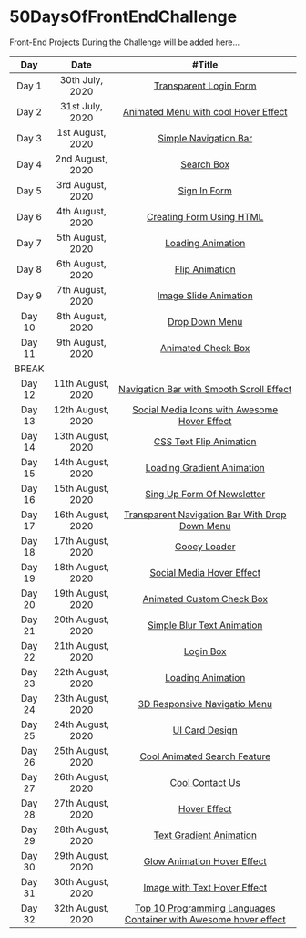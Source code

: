 # 50DaysOfFrontEndChallenge

Front-End Projects During the Challenge will be added here...

|  Day   |       Date        |                                                    #Title                                                     |
| :----: | :---------------: | :-----------------------------------------------------------------------------------------------------------: |
| Day 1  |  30th July, 2020  |                      [Transparent Login Form](https://codepen.io/aakrity17/pen/PoZrezr)                       |
| Day 2  |  31st July, 2020  |               [Animated Menu with cool Hover Effect](https://codepen.io/aakrity17/pen/mdVNJJJ)                |
| Day 3  | 1st August, 2020  |                       [Simple Navigation Bar](https://codepen.io/aakrity17/pen/wvMVyYq)                       |
| Day 4  | 2nd August, 2020  |                            [Search Box](https://codepen.io/aakrity17/pen/gOPVNWX)                             |
| Day 5  | 3rd August, 2020  |                           [Sign In Form](https://codepen.io/aakrity17/pen/MWygvOe)                            |
| Day 6  | 4th August, 2020  |                     [Creating Form Using HTML](https://codepen.io/aakrity17/pen/ExKYePg)                      |
| Day 7  | 5th August, 2020  |                         [Loading Animation](https://codepen.io/aakrity17/pen/MWyWrWM)                         |
| Day 8  | 6th August, 2020  |                          [Flip Animation](https://codepen.io/aakrity17/pen/rNeaBem)                           |
| Day 9  | 7th August, 2020  |                     [Image Slide Animation](https://codepen.io/aakrity17/details/bGpNYjo)                     |
| Day 10 | 8th August, 2020  |                          [Drop Down Menu](https://codepen.io/aakrity17/pen/vYGOYOq)                           |
| Day 11 | 9th August, 2020  |                        [Animated Check Box](https://codepen.io/aakrity17/pen/MWywjxg)                         |
| BREAK  |
| Day 12 | 11th August, 2020 |             [Navigation Bar with Smooth Scroll Effect](https://codepen.io/aakrity17/pen/ZEWbWYz)              |
| Day 13 | 12th August, 2020 |           [Social Media Icons with Awesome Hover Effect](https://codepen.io/aakrity17/pen/qBZOvGg)            |
| Day 14 | 13th August, 2020 |                      [CSS Text Flip Animation](https://codepen.io/aakrity17/pen/ExKPLmG)                      |
| Day 15 | 14th August, 2020 |                    [Loading Gradient Animation](https://codepen.io/aakrity17/pen/MWyyYdP)                     |
| Day 16 | 15th August, 2020 |                    [Sing Up Form Of Newsletter](https://codepen.io/aakrity17/pen/mdPPqPK)                     |
| Day 17 | 16th August, 2020 |          [Transparent Navigation Bar With Drop Down Menu ](https://codepen.io/aakrity17/pen/eYZZXpN)          |
| Day 18 | 17th August, 2020 |                           [Gooey Loader](https://codepen.io/aakrity17/pen/OJNXPGb)                            |
| Day 19 | 18th August, 2020 |                     [Social Media Hover Effect](https://codepen.io/aakrity17/pen/abNZRLg)                     |
| Day 20 | 19th August, 2020 |                     [Animated Custom Check Box](https://codepen.io/aakrity17/pen/RwaGxEz)                     |
| Day 21 | 20th August, 2020 |                    [Simple Blur Text Animation](https://codepen.io/aakrity17/pen/abNmgep)                     |
| Day 22 | 21th August, 2020 |                             [Login Box](https://codepen.io/aakrity17/pen/abNBGzB)                             |
| Day 23 | 22th August, 2020 |                         [Loading Animation](https://codepen.io/aakrity17/pen/NWNbVdr)                         |
| Day 24 | 23th August, 2020 |                   [3D Responsive Navigatio Menu](https://codepen.io/aakrity17/pen/PoNWprv)                    |
| Day 25 | 24th August, 2020 |                          [UI Card Design ](https://codepen.io/aakrity17/pen/NWNdebe)                          |
| Day 26 | 25th August, 2020 |                   [Cool Animated Search Feature](https://codepen.io/aakrity17/pen/oNxZPzz)                    |
| Day 27 | 26th August, 2020 |                          [Cool Contact Us](https://codepen.io/aakrity17/pen/xxVqoPB)                          |
| Day 28 | 27th August, 2020 |                           [ Hover Effect](https://codepen.io/aakrity17/pen/xxVdYqr)                           |
| Day 29 | 28th August, 2020 |                     [ Text Gradient Animation](https://codepen.io/aakrity17/pen/KKzqPQw)                      |
| Day 30 | 29th August, 2020 |                   [ Glow Animation Hover Effect](https://codepen.io/aakrity17/pen/poywpeK)                    |
| Day 31 | 30th August, 2020 |                   [ Image with Text Hover Effect](https://codepen.io/aakrity17/pen/gOrRQXY)                   |
| Day 32 | 32th August, 2020 | [ Top 10 Programming Languages Container with Awesome hover effect](https://codepen.io/aakrity17/pen/dyMzEym) |
